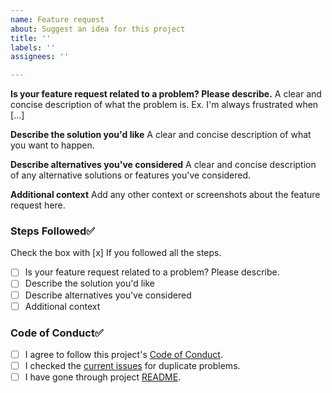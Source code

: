 ```yaml
---
name: Feature request
about: Suggest an idea for this project
title: ''
labels: ''
assignees: ''

---
```


**Is your feature request related to a problem? Please describe.**
A clear and concise description of what the problem is. Ex. I'm always frustrated when [...]

**Describe the solution you'd like**
A clear and concise description of what you want to happen.

**Describe alternatives you've considered**
A clear and concise description of any alternative solutions or features you've considered.

**Additional context**
Add any other context or screenshots about the feature request here.

### Steps Followed✅
Check the box with [x] If you followed all the steps.

- [ ] Is your feature request related to a problem? Please describe.
- [ ] Describe the solution you'd like
- [ ] Describe alternatives you've considered
- [ ] Additional context

### Code of Conduct✅
- [ ] I agree to follow this project's [Code of Conduct](https://github.com/ZeroOctave/ZeroOctave-Javascript-Projects/blob/main/CODE_OF_CONDUCT.md).
- [ ] I checked the [current issues](https://github.com/ZeroOctave/ZeroOctave-Javascript-Projects/issues) for duplicate problems.
- [ ] I have gone through project [README](https://github.com/ZeroOctave/ZeroOctave-Javascript-Projects/blob/main/README.md).
